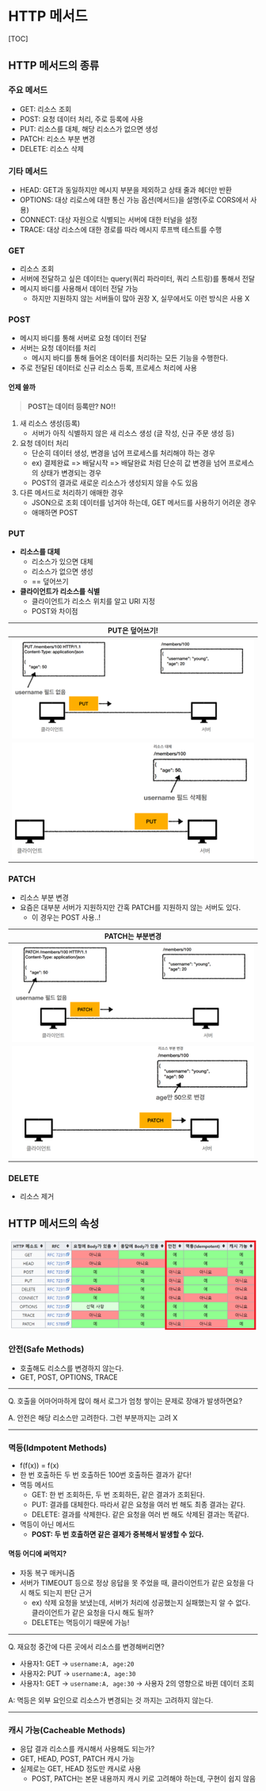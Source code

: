 # HTTP 메서드

[TOC]

## HTTP 메서드의 종류



### 주요 메서드

- GET: 리소스 조회
- POST: 요청 데이터 처리, 주로 등록에 사용
- PUT: 리소스를 대체, 해당 리소스가 없으면 생성
- PATCH: 리소스 부분 변경
- DELETE: 리소스 삭제

### 기타 메서드

- HEAD: GET과 동일하지만 메시지 부분을 제외하고 상태 줄과 헤더만 반환
- OPTIONS: 대상 리로스에 대한 통신 가능 옵션(메서드)을 설명(주로 CORS에서 사용)
- CONNECT: 대상 자원으로 식별되는 서버에 대한 터널을 설정
- TRACE: 대상 리소스에 대한 경로를 따라 메시지 루프백 테스트를 수행



### GET

- 리소스 조회
- 서버에 전달하고 싶은 데이터는 query(쿼리 파라미터, 쿼리 스트링)를 통해서 전달
- 메시지 바디를 사용해서 데이터 전달 가능
  - 하지만 지원하지 않는 서버들이 많아 권장 X, 실무에서도 이런 방식은 사용 X

### POST

- 메시지 바디를 통해 서버로 요청 데이터 전달
- 서버는 요청 데이터를 처리
  - 메시지 바디를 통해 들어온 데이터를 처리하는 모든 기능을 수행한다.
- 주로 전달된 데이터로 신규 리소스 등록, 프로세스 처리에 사용

#### 언제 쓸까

> **POST는 데이터 등록만? NO!!**

1. 새 리소스 생성(등록)
   - 서버가 아직 식별하지 않은 새 리소스 생성 (글 작성, 신규 주문 생성 등)
2. 요청 데이터 처리
   - 단순히 데이터 생성, 변경을 넘어 프로세스를 처리해야 하는 경우
   - ex) 결제완료 => 배달시작 => 배달완료 처럼 단순히 값 변경을 넘어 프로세스의 상태가 변경되는 경우
   - POST의 결과로 새로운 리소스가 생성되지 않을 수도 있음
3. 다른 메서드로 처리하기 애매한 경우
   - JSON으로 조회 데이터를 넘겨야 하는데, GET 메서드를 사용하기 어려운 경우
   - 애매하면 POST

### PUT

- **리소스를 대체**
  - 리소스가 있으면 대체
  - 리소스가 없으면 생성
  - == 덮어쓰기
- **클라이언트가 리소스를 식별**
  - 클라이언트가 리소스 위치를 알고 URI 지정
  - POST와 차이점

|              PUT은 덮어쓰기!               |
| :----------------------------------------: |
| <img src="./HTTP_methods.assets/put1.PNG"> |
| <img src="./HTTP_methods.assets/put2.PNG"> |

### PATCH

- 리소스 부분 변경
- 요즘은 대부분 서버가 지원하지만 간혹 PATCH를 지원하지 않는 서버도 있다.
  - 이 경우는 POST 사용..!

|               PATCH는 부분변경               |
| :------------------------------------------: |
| <img src="./HTTP_methods.assets/patch1.PNG"> |
| <img src="./HTTP_methods.assets/patch2.PNG"> |

### DELETE

- 리소스 제거



## HTTP 메서드의 속성

<img src="./HTTP_methods.assets/http_table.PNG" width="800px">



### 안전(Safe Methods)

- 호출해도 리소스를 변경하지 않는다.
- GET, POST, OPTIONS, TRACE

---

Q. 호출을 어마어마하게 많이 해서 로그가 엄청 쌓이는 문제로 장애가 발생하면요?

A. 안전은 해당 리소스만 고려한다. 그런 부분까지는 고려 X

---

### 멱등(Idmpotent Methods)

- f(f(x)) = f(x)
- 한 번 호출하든 두 번 호출하든 100번 호출하든 결과가 같다!
- 멱등 메서드
  - GET: 한 번 조회하든, 두 번 조회하든, 같은 결과가 조회된다.
  - PUT: 결과를 대체한다. 따라서 같은 요청을 여러 번 해도 최종 결과는 같다.
  - DELETE: 결과를 삭제한다. 같은 요청을 여러 번 해도 삭제된 결과는 똑같다.
- 멱등이 아닌 메서드
  - **POST: 두 번 호출하면 같은 결제가 중복해서 발생할 수 있다.**

#### 멱등 어디에 써먹지?

- 자동 복구 매커니즘
- 서버가 TIMEOUT 등으로 정상 응답을 못 주었을 때, 클라이언트가 같은 요청을 다시 해도 되는지 판단 근거
  - ex) 삭제 요청을 보냈는데, 서버가 처리에 성공했는지 실패했는지 알 수 없다. 클라이언트가 같은 요청을 다시 해도 될까?
  - DELETE는 멱등이기 때문에 가능!

---

Q. 재요청 중간에 다른 곳에서 리소스를 변경해버리면?

- 사용자1: GET -> `username:A, age:20`
- 사용자2: PUT -> `username:A, age:30`
- 사용자1: GET -> `username:A, age:30` -> 사용자 2의 영향으로 바뀐 데이터 조회

A: 멱등은 외부 요인으로 리소스가 변경되는 것 까지는 고려하지 않는다.

---

### 캐시 가능(Cacheable Methods)

- 응답 결과 리소스를 캐시해서 사용해도 되는가?
- GET, HEAD, POST, PATCH 캐시 가능
- 실제로는 GET, HEAD 정도만 캐시로 사용
  - POST, PATCH는 본문 내용까지 캐시 키로 고려해야 하는데, 구현이 쉽지 않음